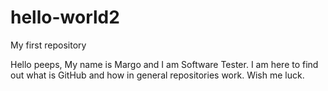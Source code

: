 # hello-world2
My first repository 

Hello peeps,
My name is Margo and I am Software Tester. I am here to find out what is GitHub and how in general repositories work. 
Wish me luck.

